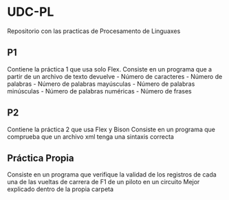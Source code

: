 # UDC-PL
Repositorio con las practicas de Procesamento de Linguaxes


## P1
Contiene la práctica 1 que usa solo Flex.
Consiste en un programa que a partir de un archivo de texto devuelve
	- Número de caracteres
	- Número de palabras
	- Número de palabras mayúsculas
	- Número de palabras minúsculas
	- Número de palabras numéricas
	- Número de frases


## P2
Contiene la práctica 2 que usa Flex y Bison
Consiste en un programa que comprueba que un archivo xml tenga una sintaxis correcta


## Práctica Propia
Consiste en un programa que verifique la validad de los registros de cada una de las vueltas de carrera de F1 de un piloto en un circuito
Mejor explicado dentro de la propia carpeta
